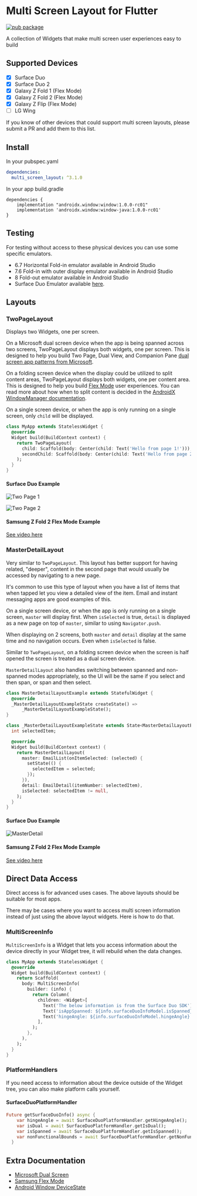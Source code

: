 # Multi Screen Layout for Flutter
[![pub package](https://img.shields.io/pub/v/multi_screen_layout.svg?label=multi_screen_layout&color=blue)](https://pub.dev/packages/multi_screen_layout)

A collection of Widgets that make multi screen user experiences easy to build
## Supported Devices
- [x] Surface Duo
- [x] Surface Duo 2
- [x] Galaxy Z Fold 1 (Flex Mode)
- [x] Galaxy Z Fold 2 (Flex Mode)
- [x] Galaxy Z Flip (Flex Mode)
- [ ] LG Wing

If you know of other devices that could support multi screen layouts, please submit a PR and add them to this list.

## Install
In your pubspec.yaml
```yaml
dependencies:
  multi_screen_layout: ^3.1.0
```
In your app build.gradle
```
dependencies { 
    implementation "androidx.window:window:1.0.0-rc01"
    implementation 'androidx.window:window-java:1.0.0-rc01'
}
```
## Testing
For testing without access to these physical devices you can use some specific emulators.
- 6.7 Horizontal Fold-in emulator available in Android Studio
- 7.6 Fold-in with outer display emulator available in Android Studio
- 8 Fold-out emulator available in Android Studio
- Surface Duo Emulator available [here](https://www.microsoft.com/en-us/download/details.aspx?id=100847).

## Layouts
### TwoPageLayout
Displays two Widgets, one per screen. 

On a Microsoft dual screen device when the app is being spanned across two screens, TwoPageLayout displays both widgets, one per screen. This is designed to help you build Two Page, Dual View, and Companion Pane [dual screen app patterns from Microsoft](https://docs.microsoft.com/en-us/dual-screen/introduction#dual-screen-app-patterns).

On a folding screen device when the display could be utilized to split content areas, TwoPageLayout displays both widgets, one per content area. This is designed to help you build [Flex Mode](https://developer.samsung.com/galaxy-z/flex-mode.html) user experiences. You can read more about how when to split content is decided in the [AndroidX WindowManager documentation](https://developer.android.com/reference/androidx/window/layout/FoldingFeature#isSeparating()).

On a single screen device, or when the app is only running on a single screen, only `child` will be displayed.

```dart
class MyApp extends StatelessWidget {
  @override
  Widget build(BuildContext context) {
    return TwoPageLayout(
      child: Scaffold(body: Center(child: Text('Hello from page 1!'))),
      secondChild: Scaffold(body: Center(child: Text('Hello from page 2!'))),
    );
  }
}
```
#### Surface Duo Example
![Two Page 1](https://raw.githubusercontent.com/MisterJimson/multi_screen_layout/main/.media/two_page_1.png)

![Two Page 2](https://raw.githubusercontent.com/MisterJimson/multi_screen_layout/main/.media/two_page_2.png)
#### Samsung Z Fold 2 Flex Mode Example
[See video here](https://i.imgur.com/I6lAkYF.mp4)
### MasterDetailLayout
Very similar to `TwoPageLayout`. This layout has better support for having related, "deeper", content in the second page that would usually be accessed by navigating to a new page.

It's common to use this type of layout when you have a list of items that when tapped let you view a detailed view of the item. Email and instant messaging apps are good examples of this.

On a single screen device, or when the app is only running on a single screen, `master` will display first. When `isSelected` is true, `detail` is displayed as a new page on top of `master`, similar to using `Navigator.push`.

When displaying on 2 screens, both `master` and `detail` display at the same time and no navigation occurs. Even when `isSelected` is false. 

Similar to `TwoPageLayout`, on a folding screen device when the screen is half opened the screen is treated as a dual screen device.

`MasterDetailLayout` also handles switching between spanned and non-spanned modes appropriately, so the UI will be the same if you select and then span, or span and then select.
 
```dart
class MasterDetailLayoutExample extends StatefulWidget {
  @override
  _MasterDetailLayoutExampleState createState() =>
      _MasterDetailLayoutExampleState();
}

class _MasterDetailLayoutExampleState extends State<MasterDetailLayoutExample> {
  int selectedItem;

  @override
  Widget build(BuildContext context) {
    return MasterDetailLayout(
      master: EmailList(onItemSelected: (selected) {
        setState(() {
          selectedItem = selected;
        });
      }),
      detail: EmailDetail(itemNumber: selectedItem),
      isSelected: selectedItem != null,
    );
  }
}
```
#### Surface Duo Example
![MasterDetail](https://raw.githubusercontent.com/MisterJimson/multi_screen_layout/main/.media/master_detail.gif)
#### Samsung Z Fold 2 Flex Mode Example
[See video here](https://i.imgur.com/dHFlvMx.mp4)
## Direct Data Access
Direct access is for advanced uses cases. The above layouts should be suitable for most apps.

There may be cases where you want to access multi screen information instead of just using the above layout widgets. Here is how to do that.
### MultiScreenInfo
`MultiScreenInfo` is a Widget that lets you access information about the device directly in your Widget tree, it will rebuild when the data changes.
```dart
class MyApp extends StatelessWidget {
  @override
  Widget build(BuildContext context) {
    return Scaffold(
      body: MultiScreenInfo(
        builder: (info) {
          return Column(
            children: <Widget>[
              Text('The below information is from the Surface Duo SDK'),
              Text('isAppSpanned: ${info.surfaceDuoInfoModel.isSpanned}'),
              Text('hingeAngle: ${info.surfaceDuoInfoModel.hingeAngle}'),
            ],
          );
        },
      ),
    );
  }
}
```
### PlatformHandlers
If you need access to information about the device outside of the Widget tree, you can also make platform calls yourself.
#### SurfaceDuoPlatformHandler
```dart
Future getSurfaceDuoInfo() async {
    var hingeAngle = await SurfaceDuoPlatformHandler.getHingeAngle();
    var isDual = await SurfaceDuoPlatformHandler.getIsDual();
    var isSpanned = await SurfaceDuoPlatformHandler.getIsSpanned();
    var nonFunctionalBounds = await SurfaceDuoPlatformHandler.getNonFunctionalBounds();
  }
```

## Extra Documentation
- [Microsoft Dual Screen](https://docs.microsoft.com/en-us/dual-screen/introduction)
- [Samsung Flex Mode](https://developer.samsung.com/galaxy-z/flex-mode.html)
- [Android Window DeviceState](https://developer.android.com/reference/androidx/window/DeviceState)

